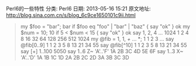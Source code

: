 Perl6的一些特性
分类: Perl6
日期: 2013-05-16 15:21
原文地址: http://blog.sina.com.cn/s/blog_6c9ce1650101c9ii.html
> my $foo = "bar";
bar
> if $foo eq "foo" | "bar" | "baz" { say "ok" }
ok
> my $num = 10;
10
> if 5 < $num < 15 { say "ok" }
ok
> say 1, 2, 4 ... 1024
1 2 4 8 16 32 64 128 256 512 1024
> my @fib = 1, 1, *+* ... *;
1 1 2 3 ...
> say @fib[0..9]
1 1 2 3 5 8 13 21 34 55
> say @fib[^10]
1 1 2 3 5 8 13 21 34 55
> say [+] 1..100
5050
> say 1..6 Z~ 'A'..'F'
1A 2B 3C 4D 5E 6F
> say 1..3 X~ 'A'..'D'
1A 1B 1C 1D 2A 2B 2C 2D 3A 3B 3C 3D
>